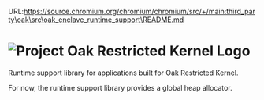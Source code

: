 URL:https://source.chromium.org/chromium/chromium/src/+/main:third_party\oak\src\oak_enclave_runtime_support\README.md
<!-- Oak Logo Start -->
<!-- An HTML element is intentionally used since GitHub recommends this approach to handle different images in dark/light modes. Ref: https://docs.github.com/en/get-started/writing-on-github/getting-started-with-writing-and-formatting-on-github/basic-writing-and-formatting-syntax#specifying-the-theme-an-image-is-shown-to -->
<!-- markdownlint-disable-next-line MD033 -->
<h1><picture><source media="(prefers-color-scheme: dark)" srcset="/docs/oak-logo/svgs/oak-restricted-kernel-negative-colour.svg?sanitize=true"><source media="(prefers-color-scheme: light)" srcset="/docs/oak-logo/svgs/oak-restricted-kernel.svg?sanitize=true"><img alt="Project Oak Restricted Kernel Logo" src="/docs/oak-logo/svgs/oak-restricted-kernel.svg?sanitize=true"></picture></h1>
<!-- Oak Logo End -->

Runtime support library for applications built for Oak Restricted Kernel.

For now, the runtime support library provides a global heap allocator.
